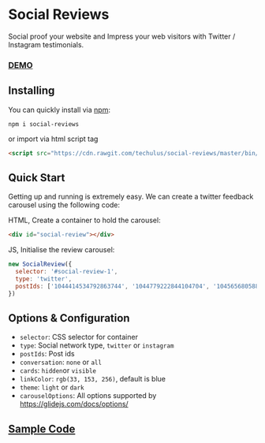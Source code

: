 # Social Reviews
Social proof your website and Impress your web visitors with Twitter / Instagram testimonials.

### [DEMO](https://reviews.techulus.com/)

## Installing
You can quickly install via [npm](https://www.npmjs.com/package/social-reviews):

```
npm i social-reviews
```

or import via html script tag

```html
<script src="https://cdn.rawgit.com/techulus/social-reviews/master/bin/social-reviews.min.js"></script>
```

## Quick Start

Getting up and running is extremely easy. We can create a twitter feedback carousel using the following code:

HTML, Create a container to hold the carousel:
```html
<div id="social-review"></div>
```

JS, Initialise the review carousel:
```javascript
new SocialReview({
  selector: '#social-review-1',
  type: 'twitter',
  postIds: ['1044414534792863744', '1044779222844104704', '1045656805882228736', '1047160680741310465', '1044705162441478147']
})
```

## Options & Configuration

- `selector`: CSS selector for container
- `type`: Social network type, `twitter` or `instagram`
- `postIds`: Post ids
- `conversation`: `none` or `all`
- `cards`: `hidden`or `visible`
- `linkColor`: `rgb(33, 153, 256)`, default is blue
- `theme`: `light` or `dark`
- `carouselOptions`: All options supported by https://glidejs.com/docs/options/

## [Sample Code](https://github.com/techulus/social-reviews/blob/master/docs/index.html)
